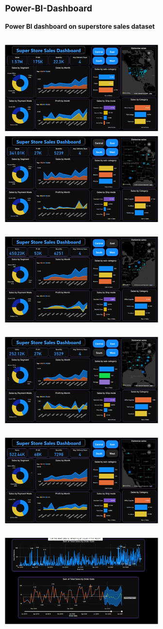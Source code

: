# Power-BI-Dashboard
## Power BI dashboard on superstore sales dataset

<br>
<p align="center"><img src=image1.png/></p>


<p align="center"><img src=image.png/></p>
<br>
<p align="center"><img src=image4.png/></p>
<br>
<p align="center"><img src=image3.png/></p>
<br>
<p align="center"><img src=image2.png/></p>
<br>
<p align="center"><img src=imageF.png/></p>
